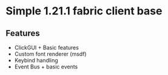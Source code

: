 # Simple 1.21.1 fabric client base

## Features
 - ClickGUI + Basic features
 - Custom font renderer (msdf)
 - Keybind handling
 - Event Bus + basic events
